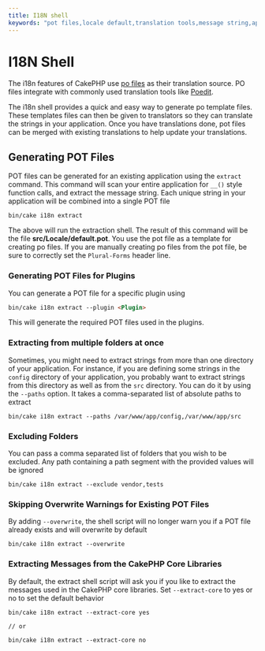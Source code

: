 ```yaml
---
title: I18N shell
keywords: "pot files,locale default,translation tools,message string,app locale,php class,validation,i18n,translations,shell,models"
---
```


# I18N Shell

The i18n features of CakePHP use [po files](https://en.wikipedia.org/wiki/GNU_gettext)
as their translation source. PO files integrate with commonly used translation tools
like [Poedit](https://www.poedit.net/).

The i18n shell provides a quick and easy way to generate po template files.
These templates files can then be given to translators so they can translate the
strings in your application. Once you have translations done, pot files can be
merged with existing translations to help update your translations.

## Generating POT Files

POT files can be generated for an existing application using the `extract`
command. This command will scan your entire application for `__()` style
function calls, and extract the message string. Each unique string in your
application will be combined into a single POT file

```
bin/cake i18n extract

```

The above will run the extraction shell. The result of this command will be the
file **src/Locale/default.pot**. You use the pot file as a template for creating
po files. If you are manually creating po files from the pot file, be sure to
correctly set the `Plural-Forms` header line.

### Generating POT Files for Plugins

You can generate a POT file for a specific plugin using

```html
bin/cake i18n extract --plugin <Plugin>

```

This will generate the required POT files used in the plugins.

### Extracting from multiple folders at once

Sometimes, you might need to extract strings from more than one directory of
your application. For instance, if you are defining some strings in the
`config` directory of your application, you probably want to extract strings
from this directory as well as from the `src` directory. You can do it by
using the `--paths` option. It takes a comma-separated list of absolute paths
to extract

```
bin/cake i18n extract --paths /var/www/app/config,/var/www/app/src

```

### Excluding Folders

You can pass a comma separated list of folders that you wish to be excluded.
Any path containing a path segment with the provided values will be ignored

```
bin/cake i18n extract --exclude vendor,tests

```

### Skipping Overwrite Warnings for Existing POT Files

By adding `--overwrite`, the shell script will no longer warn you if a POT
file already exists and will overwrite by default

```
bin/cake i18n extract --overwrite

```

### Extracting Messages from the CakePHP Core Libraries

By default, the extract shell script will ask you if you like to extract
the messages used in the CakePHP core libraries. Set `--extract-core` to yes
or no to set the default behavior

```
bin/cake i18n extract --extract-core yes

// or

bin/cake i18n extract --extract-core no

```